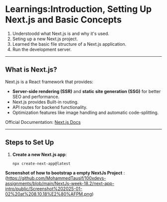 # Learnings:Introduction, Setting Up Next.js and Basic Concepts
1. Understoodd what Next.js is and why it's used.
2. Seting up a new Next.js project.
3. Learned the basic file structure of a Next.js application.
4. Run the development server.

---

## What is Next.js?
Next.js is a React framework that provides:
- **Server-side rendering (SSR)** and **static site generation (SSG)** for better SEO and performance.
- Next.js provides Built-in routing.
- API routes for backend functionality.
- Optimization features like image handling and automatic code-splitting.

Official Documentation: [Next.js Docs](https://nextjs.org/docs)

---

## Steps to Set Up

1. **Create a new Next.js app**:
   ```bash
   npx create-next-app@latest 
 **Screenshot of how to bootstrap a empty NextJs Project** : (https://github.com/MohammedTausif/100xdevs-assignments/blob/main/NextJs-week-18.2/next-app-intro/public/Screenshot%202025-01-02%20at%208.10.18%E2%80%AFPM.png)
 
